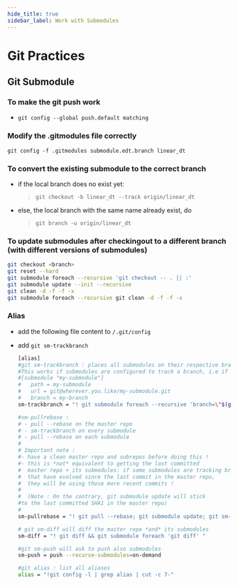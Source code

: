 ```yaml
---
hide_title: true
sidebar_label: Work with Submodules
---
```

# Git Practices


## Git Submodule

### To make the git push work
- `git config --global push.default matching`

### Modify the .gitmodules file correctly
`git config -f .gitmodules submodule.edt.branch linear_dt`


### To convert the existing submodule to the correct branch

- if the local branch does no exist yet:
   > `git checkout -b linear_dt --track origin/linear_dt`
- else, the local branch with the same name already exist, do
   > `git branch -u origin/linear_dt`

### To update submodules after checkingout to a different branch (with different versions of submodules)

```bash
git checkout <branch>
git reset --hard
git submodule foreach --recursive 'git checkout -- . || :'
git submodule update --init --recursive
git clean -d -f -f -x
git submodule foreach --recursive git clean -d -f -f -x
```

### Alias

- add the following file content to `/.git/config`
- add `git sm-trackbranch`

   ```bash
   [alias]
   #git sm-trackbranch : places all submodules on their respective branch specified in .gitmodules
   #This works if submodules are configured to track a branch, i.e if .gitmodules looks like :
   #[submodule "my-submodule"]
   #   path = my-submodule
   #   url = git@wherever.you.like/my-submodule.git
   #   branch = my-branch
   sm-trackbranch = "! git submodule foreach --recursive 'branch=\"$(git config -f $toplevel/.gitmodules submodule.$name.branch)\"; git checkout $branch'"

   #sm-pullrebase :
   # - pull --rebase on the master repo
   # - sm-trackbranch on every submodule
   # - pull --rebase on each submodule
   #
   # Important note :
   #- have a clean master repo and subrepos before doing this !
   #- this is *not* equivalent to getting the last committed 
   #  master repo + its submodules: if some submodules are tracking branches 
   #  that have evolved since the last commit in the master repo,
   #  they will be using those more recent commits !
   #
   #  (Note : On the contrary, git submodule update will stick 
   #to the last committed SHA1 in the master repo)
   #
   sm-pullrebase = "! git pull --rebase; git submodule update; git sm-trackbranch ; git submodule foreach 'git pull --rebase' "

   # git sm-diff will diff the master repo *and* its submodules
   sm-diff = "! git diff && git submodule foreach 'git diff' "

   #git sm-push will ask to push also submodules
   sm-push = push --recurse-submodules=on-demand

   #git alias : list all aliases
   alias = "!git config -l | grep alias | cut -c 7-"
   ```
